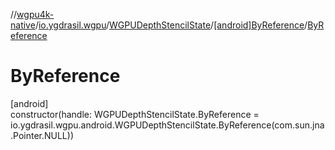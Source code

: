 //[wgpu4k-native](../../../../index.md)/[io.ygdrasil.wgpu](../../index.md)/[WGPUDepthStencilState](../index.md)/[[android]ByReference](index.md)/[ByReference](-by-reference.md)

# ByReference

[android]\
constructor(handle: WGPUDepthStencilState.ByReference = io.ygdrasil.wgpu.android.WGPUDepthStencilState.ByReference(com.sun.jna.Pointer.NULL))